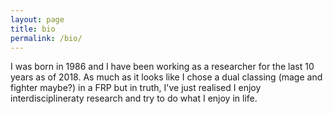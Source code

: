 ```yaml
---
layout: page
title: bio
permalink: /bio/
---
```


I was born in 1986 and I have been working as a researcher for the last 10 years as of 2018. As much as it looks like I chose a dual classing (mage and fighter maybe?) in a FRP but in truth, I've just realised I enjoy interdisciplineraty research and try to do what I enjoy in life.
